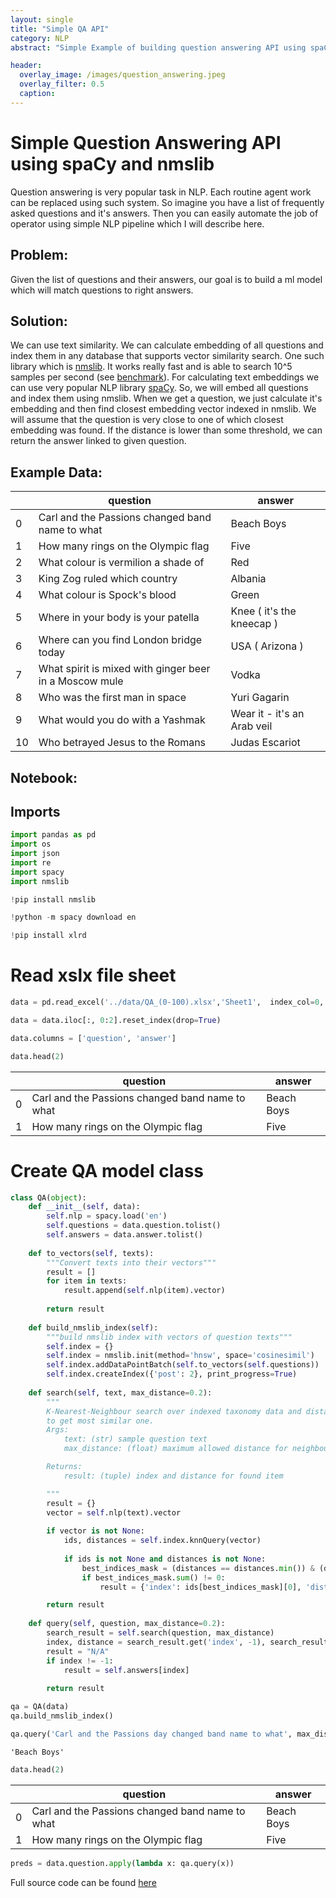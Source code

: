 ```yaml
---
layout: single
title: "Simple QA API"
category: NLP
abstract: "Simple Example of building question answering API using spaCy and nmslib"

header:
  overlay_image: /images/question_answering.jpeg
  overlay_filter: 0.5
  caption: 
---
```


# **Simple Question Answering API using spaCy and nmslib**

Question answering is very popular task in NLP. Each routine agent work can be replaced using such system. 
So imagine you have a list of frequently asked questions and it's answers. Then you can easily automate the job
of operator using simple NLP pipeline which I will describe here.

## **Problem**:
Given the list of questions and their answers, our goal is to build a ml model which will match questions to
right answers. 

## **Solution**:
We can use text similarity. We can calculate embedding of all questions and index them in any database that 
supports vector similarity search. One such library which is [nmslib](https://github.com/nmslib/nmslib). It works 
really fast and is able to search 10^5 samples per second (see [benchmark](http://ann-benchmarks.com/)). 
For calculating text embeddings we can use very popular NLP library [spaCy](https://spacy.io/). So, we will
embed all questions and index them using nmslib. When we get a question, we just calculate it's embedding and 
then find closest embedding vector indexed in nmslib. We will assume that the question is very close to one of which 
closest embedding was found. If the distance is lower than some threshold, we can return the answer linked to given
question. 

## **Example Data**:

|          | question                                               | answer                      |
|----------|--------------------------------------------------------|-----------------------------|
| 0        | Carl and the Passions changed band name to what        | Beach Boys                  |
| 1        | How many rings on the Olympic flag                     | Five                        |
| 2        | What colour is vermilion a shade of                    | Red                         |
| 3        | King Zog ruled which country                           | Albania                     |
| 4        | What colour is Spock's blood                           | Green                       |
| 5        | Where in your body is your patella                     | Knee ( it's the kneecap )   |
| 6        | Where can you find London bridge today                 | USA ( Arizona )             |
| 7        | What spirit is mixed with ginger beer in a Moscow mule | Vodka                       |
| 8        | Who was the first man in space                         | Yuri Gagarin                |
| 9        | What would you do with a Yashmak                       | Wear it - it's an Arab veil |
| 10       | Who betrayed Jesus to the Romans                       | Judas Escariot              |


## **Notebook**:

## Imports

```python
import pandas as pd
import os
import json
import re
import spacy
import nmslib
```

```python
!pip install nmslib
```

```python
!python -m spacy download en
```

```python
!pip install xlrd
```

# Read xslx file sheet

```python
data = pd.read_excel('../data/QA_(0-100).xlsx','Sheet1',  index_col=0, header=None)
```

```python
data = data.iloc[:, 0:2].reset_index(drop=True)
```

```python
data.columns = ['question', 'answer']
```

```python
data.head(2)
```

|          | question                                        | answer     |
|----------|-------------------------------------------------|------------|
| 0        | Carl and the Passions changed band name to what | Beach Boys |
| 1        | How many rings on the Olympic flag              | Five       |

# Create QA model class

```python
class QA(object):
    def __init__(self, data):
        self.nlp = spacy.load('en')
        self.questions = data.question.tolist()
        self.answers = data.answer.tolist()
    
    def to_vectors(self, texts):
        """Convert texts into their vectors"""
        result = []
        for item in texts:
            result.append(self.nlp(item).vector)
        
        return result
            
    def build_nmslib_index(self):
        """build nmslib index with vectors of question texts"""
        self.index = {}
        self.index = nmslib.init(method='hnsw', space='cosinesimil')
        self.index.addDataPointBatch(self.to_vectors(self.questions))
        self.index.createIndex({'post': 2}, print_progress=True)
        
    def search(self, text, max_distance=0.2):
        """
        K-Nearest-Neighbour search over indexed taxonomy data and distance threshold parameter 
        to get most similar one. 
        Args:
            text: (str) sample question text
            max_distance: (float) maximum allowed distance for neighbours

        Returns:
            result: (tuple) index and distance for found item

        """
        result = {}
        vector = self.nlp(text).vector
        
        if vector is not None:
            ids, distances = self.index.knnQuery(vector)
            
            if ids is not None and distances is not None:
                best_indices_mask = (distances == distances.min()) & (distances < max_distance)
                if best_indices_mask.sum() != 0:
                    result = {'index': ids[best_indices_mask][0], 'distance': distances[best_indices_mask][0]}

        return result
    
    def query(self, question, max_distance=0.2):
        search_result = self.search(question, max_distance)
        index, distance = search_result.get('index', -1), search_result.get('distance', -1)
        result = "N/A"
        if index != -1:
            result = self.answers[index]
        
        return result
```

```python
qa = QA(data)
qa.build_nmslib_index()
```

```python
qa.query('Carl and the Passions day changed band name to what', max_distance=0.05)
```
    'Beach Boys'

```python
data.head(2)
```

|   | question                                        | answer     |
|---|-------------------------------------------------|------------|
| 0 | Carl and the Passions changed band name to what | Beach Boys |
| 1 | How many rings on the Olympic flag              | Five       |


```python
preds = data.question.apply(lambda x: qa.query(x))
```

Full source code can be found [here](https://github.com/AnzorGozalishvili/QA_using_spacy_and_nmslib)
